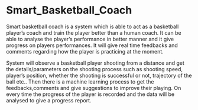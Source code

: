 # Smart_Basketball_Coach

Smart basketball coach is a system which is able to act as a basketball player’s coach and train the player better than a human coach. It can be able to analyse the player’s performance in better manner and it give progress on players performances. It will give real time feedbacks and comments regarding how the player is practicing at the moment.

System will observe a basketball player shooting from a distance and get the details/parameters on the shooting process such as shooting speed, player’s position, whether the shooting is successful or not, trajectory of the ball etc.. Then there is a machine learning process to get the feedbacks,comments and give suggestions to improve their playing. On every time the progress of the player is recorded and the data will be analysed to give a progress report.
